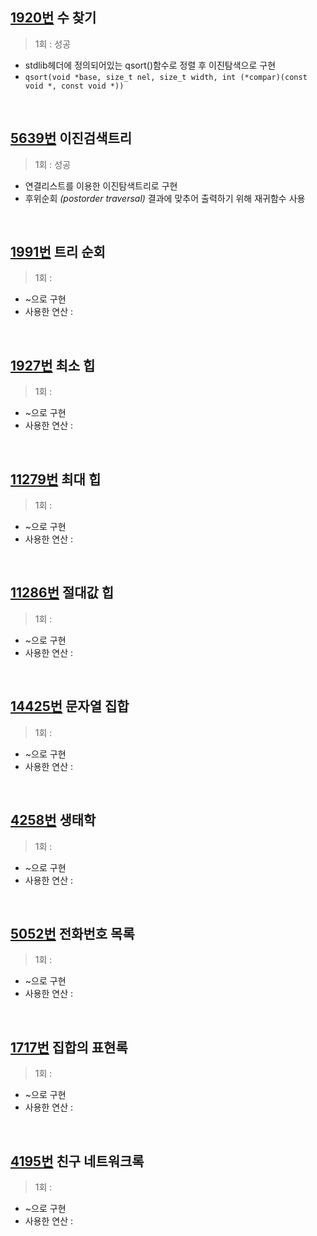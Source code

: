 ## [1920번](https://www.acmicpc.net/problem/1920) 수 찾기
> 1회 : 성공
- stdlib헤더에 정의되어있는 qsort()함수로 정렬 후 이진탐색으로 구현
- `qsort(void *base, size_t nel, size_t width, int (*compar)(const void *, const void *))`
<br>

## [5639번](https://www.acmicpc.net/problem/5639) 이진검색트리
> 1회 : 성공
- 연결리스트를 이용한 이진탐색트리로 구현
- 후위순회 _(postorder traversal)_ 결과에 맞추어 출력하기 위해 재귀함수 사용
<br>

## [1991번](https://www.acmicpc.net/problem/1991) 트리 순회
> 1회 : 
- ~으로 구현
- 사용한 연산 :
<br>

## [1927번](https://www.acmicpc.net/problem/1927) 최소 힙
> 1회 : 
- ~으로 구현
- 사용한 연산 :
<br>

## [11279번](https://www.acmicpc.net/problem/11279) 최대 힙
> 1회 : 
- ~으로 구현
- 사용한 연산 :
<br>

## [11286번](https://www.acmicpc.net/problem/11286) 절대값 힙
> 1회 : 
- ~으로 구현
- 사용한 연산 :
<br>

## [14425번](https://www.acmicpc.net/problem/14425) 문자열 집합
> 1회 : 
- ~으로 구현
- 사용한 연산 :
<br>

## [4258번](https://www.acmicpc.net/problem/4258) 생태학
> 1회 : 
- ~으로 구현
- 사용한 연산 :
<br>

## [5052번](https://www.acmicpc.net/problem/5052) 전화번호 목록
> 1회 : 
- ~으로 구현
- 사용한 연산 :
<br>

## [1717번](https://www.acmicpc.net/problem/1717) 집합의 표현록
> 1회 : 
- ~으로 구현
- 사용한 연산 :
<br>

## [4195번](https://www.acmicpc.net/problem/4195) 친구 네트워크록
> 1회 : 
- ~으로 구현
- 사용한 연산 :
